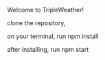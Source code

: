 Welcome to TripleWeather!

clone the repository,

on your terminal, run npm install

after installing, run npm start
